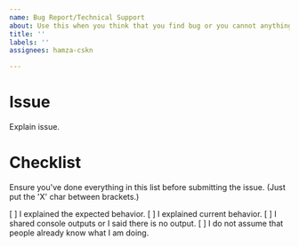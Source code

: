 ```yaml
---
name: Bug Report/Technical Support
about: Use this when you think that you find bug or you cannot anything due to misunderstanding.
title: ''
labels: ''
assignees: hamza-cskn

---
```


# Issue
Explain issue.

# Checklist
Ensure you've done everything in this list before submitting the issue. (Just put the 'X' char between brackets.)

[ ] I explained the expected behavior.
[ ] I explained current behavior.
[ ] I shared console outputs or I said there is no output.
[ ] I do not assume that people already know what I am doing.

